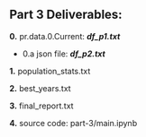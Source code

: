 ## Part 3 Deliverables:

**0.** pr.data.0.Current: **_df_p1.txt_**
- 0.a json file: **_df_p2.txt_**

**1.** population_stats.txt

**2.** best_years.txt

**3.** final_report.txt

**4.** source code: part-3/main.ipynb